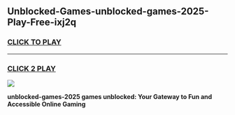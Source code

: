 
## Unblocked-Games-unblocked-games-2025-Play-Free-ixj2q
<h3>
<a href="https://premium76.site?title=unblocked-games-2025&ref=24M">CLICK TO PLAY</a></h3>
<hr>

<h3>
<a href="https://premium76.site?title=unblocked-games-2025&ref=24M">CLICK 2 PLAY</a>
  
</h3>

<a href="https://premium76.site?title=unblocked-games-2025&ref=24M"><img src="https://clearcache.store/games.png"></a>


**unblocked-games-2025 games unblocked: Your Gateway to Fun and Accessible Online Gaming**
